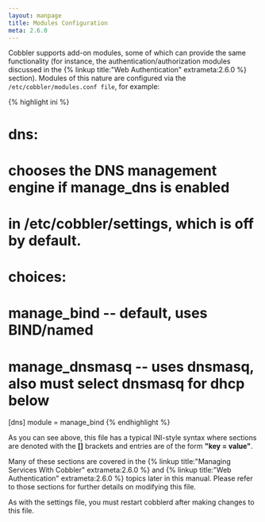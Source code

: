 ```yaml
---
layout: manpage
title: Modules Configuration
meta: 2.6.0
---
```


Cobbler supports add-on modules, some of which can provide the same functionality (for instance, the authentication/authorization modules discussed in the {% linkup title:"Web Authentication" extrameta:2.6.0 %} section). Modules of this nature are configured via the `/etc/cobbler/modules.conf file`, for example:

{% highlight ini %}
# dns:
# chooses the DNS management engine if manage_dns is enabled
# in /etc/cobbler/settings, which is off by default.
# choices:
#    manage_bind    -- default, uses BIND/named
#    manage_dnsmasq -- uses dnsmasq, also must select dnsmasq for dhcp below

[dns]
module = manage_bind
{% endhighlight %}

As you can see above, this file has a typical INI-style syntax where sections are denoted with the **\[\]** brackets and entries are of the form **"key = value"**.

Many of these sections are covered in the {% linkup title:"Managing Services With Cobbler" extrameta:2.6.0 %} and {% linkup title:"Web Authentication" extrameta:2.6.0 %} topics later in this manual. Please refer to those sections for further details on modifying this file.

As with the settings file, you must restart cobblerd after making changes to this file.
